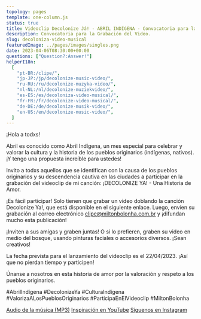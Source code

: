 ```yaml
---
topology: pages
template: one-column.js
status: true
title: Videoclip Decolonize Já! - ABRIL INDÍGENA - Convocatoria para la Grabación del Video
description: Convocatoria para la Grabación del Video.
slug: decoloniza-video-musical
featuredImage: ../pages/images/singles.png
date: 2023-04-06T08:30:00+00:00
questions: ["Question?:Answer!"]
helperI18n:
  [
    "pt-BR:/clipe/",
    "jp-JP:/jp/decolonize-music-video/",
    "ru-RU:/ru/decolonize-muzyka-video/",
    "nl-NL:/nl/decolonize-muziekvideo/",
    "es-ES:/es/decoloniza-video-musical/",
    "fr-FR:/fr/decolonize-video-musical/",
    "de-DE:/de/decolonize-musik-video/",
    "en-US:/en/decolonize-music-video/",
  ]
---
```


¡Hola a todxs!

Abril es conocido como Abril Indígena, un mes especial para celebrar y valorar la cultura y la historia de los pueblos originarios (indígenas, nativos). ¡Y tengo una propuesta increíble para ustedes!

Invito a todxs aquellos que se identifican con la causa de los pueblos originarios y su descendencia cautiva en las ciudades a participar en la grabación del videoclip de mi canción: ¡DECOLONIZE YA! - Una Historia de Amor.

¡Es fácil participar! Solo tienen que grabar un video doblando la canción Decolonize Ya!, que está disponible en el siguiente enlace. Luego, envíen su grabación al correo electrónico clipe@miltonbolonha.com.br y ¡difundan mucho esta publicación!

¡Inviten a sus amigas y graben juntas! O si lo prefieren, graben su video en medio del bosque, usando pinturas faciales o accesorios diversos. ¡Sean creativos!

La fecha prevista para el lanzamiento del videoclip es el 22/04/2023. ¡Así que no pierdan tiempo y participen!

Únanse a nosotros en esta historia de amor por la valoración y respeto a los pueblos originarios.

#AbrilIndígena #DecolonizeYa #CulturaIndígena #ValorizaALosPueblosOriginarios #ParticipaEnElVideoclip #MiltonBolonha

[Audio de la música (MP3)](https://miltonbolonha.com.br/decolonize-ja.mp3)
[Inspiración en YouTube](https://www.youtube.com/watch?v=2oPCV6kCNE0)
[Síguenos en Instagram](https://instagram.com/miltonbolonha_)
